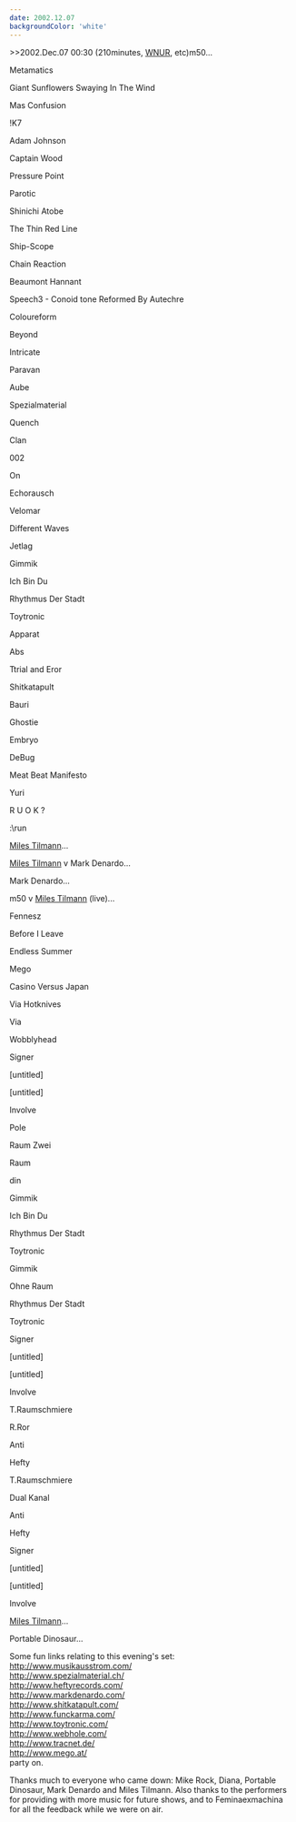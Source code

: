 ```yaml
---
date: 2002.12.07
backgroundColor: 'white'
---
```


\>>2002.Dec.07 00:30 (210minutes, [WNUR](http://www.wnur.org/), etc)m50...

Metamatics

Giant Sunflowers Swaying In The Wind

Mas Confusion

!K7

Adam Johnson

Captain Wood

Pressure Point

Parotic

Shinichi Atobe

The Thin Red Line

Ship-Scope

Chain Reaction

Beaumont Hannant

Speech3 - Conoid tone Reformed By Autechre

Coloureform

Beyond

Intricate

Paravan

Aube

Spezialmaterial

Quench

Clan

002

On

Echorausch

Velomar

Different Waves

Jetlag

Gimmik

Ich Bin Du

Rhythmus Der Stadt

Toytronic

Apparat

Abs

Ttrial and Eror

Shitkatapult

Bauri

Ghostie

Embryo

DeBug

Meat Beat Manifesto

Yuri

R U O K ?

:\\run

[Miles Tilmann](http://www.webhole.com/)...  


[Miles Tilmann](http://www.webhole.com/) v Mark Denardo...  

Mark Denardo...  

m50 v [Miles Tilmann](http://www.webhole.com/) (live)...

Fennesz

Before I Leave

Endless Summer

Mego

Casino Versus Japan

Via Hotknives

Via

Wobblyhead

Signer

\[untitled\]

\[untitled\]

Involve

Pole

Raum Zwei

Raum

din

Gimmik

Ich Bin Du

Rhythmus Der Stadt

Toytronic

Gimmik

Ohne Raum

Rhythmus Der Stadt

Toytronic

Signer

\[untitled\]

\[untitled\]

Involve

T.Raumschmiere

R.Ror

Anti

Hefty

T.Raumschmiere

Dual Kanal

Anti

Hefty

Signer

\[untitled\]

\[untitled\]

Involve

[Miles Tilmann](http://www.webhole.com/)...  


Portable Dinosaur...  

Some fun links relating to this evening's set:  
http://www.musikausstrom.com/  
http://www.spezialmaterial.ch/  
http://www.heftyrecords.com/  
http://www.markdenardo.com/  
http://www.shitkatapult.com/  
http://www.funckarma.com/  
http://www.toytronic.com/  
http://www.webhole.com/  
http://www.tracnet.de/  
http://www.mego.at/  
party on.  

Thanks much to everyone who came down: Mike Rock, Diana, Portable Dinosaur, Mark Denardo and Miles Tilmann. Also thanks to the performers for providing with more music for future shows, and to Feminaexmachina for all the feedback while we were on air.